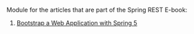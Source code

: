 Module for the articles that are part of the Spring REST E-book:

1. [Bootstrap a Web Application with Spring 5](https://www.baeldung.com/bootstraping-a-web-application-with-spring-and-java-based-configuration)
